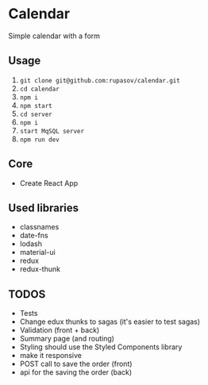 # Calendar

Simple calendar with a form

## Usage

1. `git clone git@github.com:rupasov/calendar.git`
2. `cd calendar`
3. `npm i`
4. `npm start`
5. `cd server`
6. `npm i`
7. `start MqSQL server`
8. `npm run dev`

## Core

- Create React App

## Used libraries 

- classnames
- date-fns
- lodash 
- material-ui 
- redux
- redux-thunk

## TODOS

- Tests
- Change edux thunks to sagas (it's easier to test sagas)
- Validation (front + back)
- Summary page (and routing)
- Styling should use the Styled Components library
- make it responsive
- POST call to save the order (front)
- api for the saving the order (back)